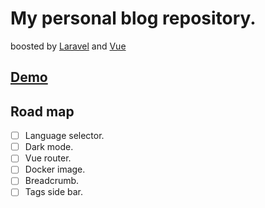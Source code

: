 # My personal blog repository.
boosted by [Laravel](https://laravel.com) and [Vue](https://vuejs.org)

## [Demo](https://www.xyyolab.com)

## Road map
- [ ] Language selector.
- [ ] Dark mode.
- [ ] Vue router.
- [ ] Docker image.
- [ ] Breadcrumb.
- [ ] Tags side bar.
